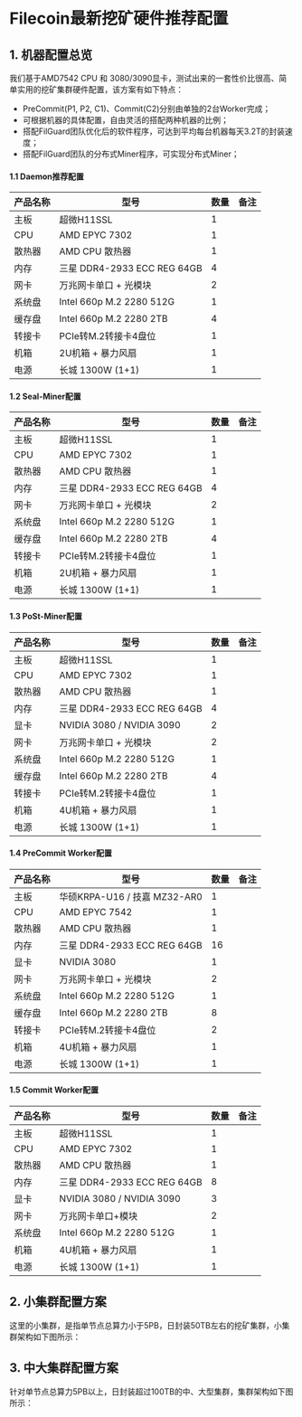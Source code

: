 # Filecoin最新挖矿硬件推荐配置

## 1. 机器配置总览
我们基于AMD7542 CPU 和 3080/3090显卡，测试出来的一套性价比很高、简单实用的挖矿集群硬件配置，该方案有如下特点：
- PreCommit(P1, P2, C1)、Commit(C2)分别由单独的2台Worker完成；
- 可根据机器的具体配置，自由灵活的搭配两种机器的比例；
- 搭配FilGuard团队优化后的软件程序，可达到平均每台机器每天3.2T的封装速度；
- 搭配FilGuard团队的分布式Miner程序，可实现分布式Miner；

#### 1.1 Daemon推荐配置
|产品名称|型号|数量|备注|
|------|-----------------------|-----|---------|
| 主板 | 超微H11SSL | 1 ||
| CPU | AMD EPYC 7302 | 1 ||
| 散热器 | AMD CPU 散热器 | 1 ||
| 内存 | 三星 DDR4-2933 ECC REG 64GB| 4 ||
| 网卡 | 万兆网卡单口 + 光模块| 2 ||
| 系统盘 | Intel 660p M.2 2280 512G | 1 ||
| 缓存盘 | Intel 660p M.2 2280 2TB| 4 ||
| 转接卡 | PCIe转M.2转接卡4盘位 |1||
| 机箱 | 2U机箱 + 暴力风扇 | 1 ||
| 电源 | 长城 1300W (1+1) | 1 ||

#### 1.2 Seal-Miner配置
|产品名称|型号|数量|备注|
|------|-----------------------|-----|---------|
| 主板 | 超微H11SSL  | 1 ||
| CPU | AMD EPYC 7302  | 1 ||
| 散热器 | AMD CPU 散热器  | 1 ||
| 内存 | 三星 DDR4-2933 ECC REG 64GB | 4 ||
| 网卡 | 万兆网卡单口 + 光模块 | 2 ||
| 系统盘 | Intel 660p M.2 2280 512G  | 1 ||
| 缓存盘 | Intel 660p M.2 2280 2TB | 4 ||
| 转接卡 | PCIe转M.2转接卡4盘位 |1||
| 机箱 | 2U机箱 + 暴力风扇  | 1 ||
| 电源 | 长城 1300W (1+1)  | 1 ||

#### 1.3 PoSt-Miner配置
|产品名称|型号|数量|备注|
|------|-----------------------|-----|---------|
| 主板 | 超微H11SSL | 1 ||
| CPU | AMD EPYC 7302 | 1 ||
| 散热器 | AMD CPU 散热器 | 1 ||
| 内存 | 三星 DDR4-2933 ECC REG 64GB | 4 ||
| 显卡| NVIDIA 3080 / NVIDIA 3090 | 2 ||
| 网卡 | 万兆网卡单口 + 光模块 | 2 ||
| 系统盘 | Intel 660p M.2 2280 512G | 1 ||
| 缓存盘 | Intel 660p M.2 2280 2TB | 4 ||
| 转接卡 | PCIe转M.2转接卡4盘位 |1||
| 机箱 | 4U机箱 + 暴力风扇 | 1 ||
| 电源 | 长城 1300W (1+1) | 1 ||

#### 1.4 PreCommit Worker配置
|产品名称|型号|数量|备注|
|------|-----------------------|-----|---------|
| 主板 | 华硕KRPA-U16 / 技嘉 MZ32-AR0 | 1 ||
| CPU | AMD EPYC 7542 | 1 ||
| 散热器 | AMD CPU 散热器 | 1 ||
| 内存 | 三星 DDR4-2933 ECC REG 64GB | 16 ||
| 显卡| NVIDIA 3080 | 1 ||
| 网卡 | 万兆网卡单口 + 光模块 | 2 ||
| 系统盘 | Intel 660p M.2 2280 512G | 1 ||
| 缓存盘 | Intel 660p M.2 2280 2TB |8||
| 转接卡 | PCIe转M.2转接卡4盘位 |2||
| 机箱 | 4U机箱 + 暴力风扇 | 1 ||
| 电源 | 长城 1300W (1+1) | 1 ||

#### 1.5 Commit Worker配置
|产品名称|型号|数量|备注|
|------|-----------------------|-----|---------|
| 主板 | 超微H11SSL | 1 ||
| CPU | AMD EPYC 7302 | 1 ||
| 散热器 | AMD CPU 散热器 | 1 ||
| 内存 | 三星 DDR4-2933 ECC REG 64GB | 8 ||
| 显卡 | NVIDIA 3080 / NVIDIA 3090 | 3 ||
| 网卡 | 万兆网卡单口+模块 | 2 ||
| 系统盘 | Intel 660p M.2 2280 512G | 1 ||
| 机箱 | 4U机箱 + 暴力风扇 | 1 ||
| 电源 | 长城 1300W (1+1) | 1 ||

## 2. 小集群配置方案
这里的小集群，是指单节点总算力小于5PB，日封装50TB左右的挖矿集群，小集群架构如下图所示：


## 3. 中大集群配置方案
针对单节点总算力5PB以上，日封装超过100TB的中、大型集群，集群架构如下图所示：